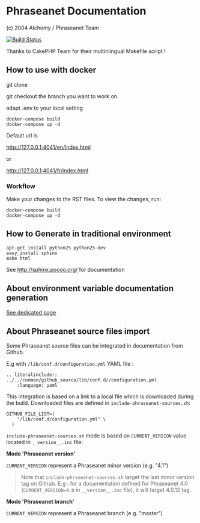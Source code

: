 # Phraseanet Documentation
(c) 2004 Alchemy / Phraseanet Team

[![Build Status](https://secure.travis-ci.org/alchemy-fr/Phraseanet-Docs.png)](http://travis-ci.org/alchemy-fr/Phraseanet-Docs)

Thanks to CakePHP Team for their multinlingual Makefile script !

## How to use with docker 

git clone 

git checkout the branch you want to work on.

adapt .env to your local setting

```
docker-compose build 
docker-compose up -d
```

Default url is 

http://127.0.0.1:4041/en/index.html

or 

http://127.0.0.1:4041/fr/index.html


### Workflow 

Make your changes to the RST files.
To view the changes, run:

```
docker-compose build 
docker-compose up -d
```

## How to Generate in traditional environment

```
apt-get install python25 python25-dev
easy_install sphinx
make html
```

See http://sphinx.pocoo.org/ for documentation

## About environment variable documentation generation

[See dedicated page](bundle_createEnvVariableDoc/README.md)

## About Phraseanet source files import

Some Phraseanet source files can be integrated in documentation from Github.

E.g with `/lib/conf.d/configuration.yml` YAML file :
```
.. literalinclude:: ../../common/github_source/lib/conf.d//configuration.yml
    :language: yaml
```
    
This integration is based on a link to a local file which is downloaded during the build.
Downloaded files are defined in `include-phraseanet-sources.sh`:
```
GITHUB_FILE_LIST=(
    "/lib/conf.d/configuration.yml" \
  )
```

`include-phraseanet-sources.sh` mode is based on `CURRENT_VERSION` value located in `__version__.inc` file:

**Mode 'Phraseanet version'**
 
`CURRENT_VERSION` represent a Phraseanet minor version (e.g. "4.1")
> Note that `include-phraseanet-sources.sh` target the last minor version tag on Github. E.g : 
> for a documentation defined for Phraseanet 4.0 (`CURRENT_VERSION=4.0` in `__version__.inc` file), it will target 4.0.12 tag.

**Mode 'Phraseanet branch'**

`CURRENT_VERSION` represent a Phraseanet branch (e.g. "master")
